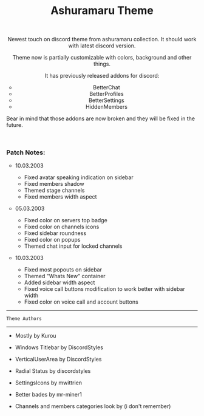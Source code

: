 <h1 align="center">Ashuramaru Theme</h1>
<br>
<p align="center">Newest touch on discord theme from ashuramaru collection. It should work with latest discord version.</p>
<p align="center">Theme now is partially customizable with colors, background and other things.</p>
<p align="center">It has previously released addons for discord:</p>
<ul style="list-style-type: circle;" align="center">
    <li>BetterChat</li>
    <li>BetterProfiles</li>
    <li>BetterSettings</li>
    <li>HiddenMembers</li>
</ul>
<p>Bear in mind that those addons are now broken and they will be fixed in the future.</p>
<br>
<h3 align="left">Patch Notes:</h3>
<ul style="list-style-type: circle;">
    <li>
        <p>10.03.2003</p>
        <ul style="list-style-type: circle;">
            <li>Fixed avatar speaking indication on sidebar</li>
            <li>Fixed members shadow</li>
            <li>Themed stage channels</li>
            <li>Fixed members width aspect</li>
        </ul>
    </li>
    <li>
        <p>05.03.2003</p>
        <ul style="list-style-type: circle;">
            <li>Fixed color on servers top badge</li>
            <li>Fixed color on channels icons</li>
            <li>Fixed sidebar roundness</li>
            <li>Fixed color on popups</li>
            <li>Themed chat input for locked channels</li>
        </ul>
    </li>
    <li>
        <p>10.03.2003</p>
        <ul style="list-style-type: circle;">
            <li>Fixed most popouts on sidebar</li>
            <li>Themed "Whats New" container</li>
            <li>Added sidebar width aspect</li>
            <li>Fixed voice call buttons modification to work better with sidebar width</li>
            <li>Fixed color on voice call and account buttons</li>
        </ul>
    </li>
</ul>

--------------------------------------------------------------------
	Theme Authors
--------------------------------------------------------------------
- Mostly
	by Kurou
	
- Windows Titlebar
	by DiscordStyles 
	
- VerticalUserArea
	by DiscordStyles 

- Radial Status
    by discordstyles

- SettingsIcons
    by mwittrien

- Better bades
    by mr-miner1

- Channels and members categories look
    by (i don't remember)
